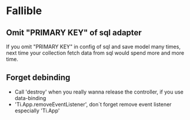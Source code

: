 Fallible
=======================

## Omit "PRIMARY KEY" of sql adapter
If you omit "PRIMARY KEY" in config of sql and save model many times, next time your collection fetch data from sql would spend more and more time.

## Forget debinding
- Call 'destroy' when you really wanna release the controller, if you use data-binding
- 'Ti.App.removeEventListener', don`t forget remove event listener especially 'Ti.App'
